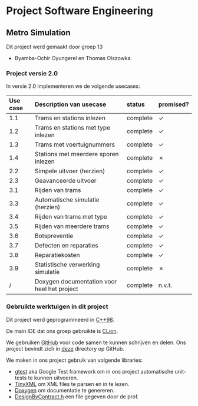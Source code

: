 # Project Software Engineering
## Metro Simulation
Dit project werd gemaakt door groep 13

- Byamba-Ochir Oyungerel en Thomas Olszowka.

### Project versie 2.0

In versie 2.0 implementeren we de volgende usecases:

| Use case | Description van usecase                     | status   | promised? |
|:---------|:--------------------------------------------|:---------|:----------|
| 1.1      | Trams en stations inlezen                   | complete | &check;   |
| 1.2      | Trams en stations met type inlezen          | complete | &check;   |
| 1.3      | Trams met voertuignummers                   | complete | &check;   |
| 1.4      | Stations met meerdere sporen inlezen        | complete | &cross;   |
| 2.2      | Simpele uitvoer (herzien)                   | complete | &check;   |
| 2.3      | Geavanceerde uitvoer                        | complete | &check;   |
| 3.1      | Rijden van trams                            | complete | &check;   |
| 3.3      | Automatische simulatie (herzien)            | complete | &check;   |
| 3.4      | Rijden van trams met type                   | complete | &check;   |
| 3.5      | Rijden van meerdere trams                   | complete | &check;   |
| 3.6      | Botspreventie                               | complete | &check;   |
| 3.7      | Defecten en reparaties                      | complete | &check;   |
| 3.8      | Reparatiekosten                             | complete | &check;   |
| 3.9      | Statistische verwerking simulatie           | complete | &cross;   |
| /        | Doxygen documentation voor heel het project | complete | n.v.t.    | 

### Gebruikte werktuigen in dit project
Dit project werd geprogrammeerd in [C++98](https://en.wikipedia.org/wiki/C%2B%2B).

De main IDE dat ons groep gebruikte is [CLion](https://www.jetbrains.com/clion/).

We gebruiken [GitHub](https://github.com/) voor code samen te kunnen schrijven en delen.
Ons project bevindt zich in [deze](https://github.com/NikeNoke/MetroSimulation) directory op GitHub.

We maken in ons project gebruik van volgende libraries:

- [gtest](https://github.com/google/googletest) aka Google Test framework om in ons project automatische
unit-tests te kunnen uitvoeren.
- [TinyXML](https://en.wikipedia.org/wiki/TinyXML) om XML files te parsen en in te lezen.
- [Doxygen](https://www.doxygen.nl/) om documentatie te genereren.
- [DesignByContract.h](DesignByContract.h) een file gegeven door de prof.

